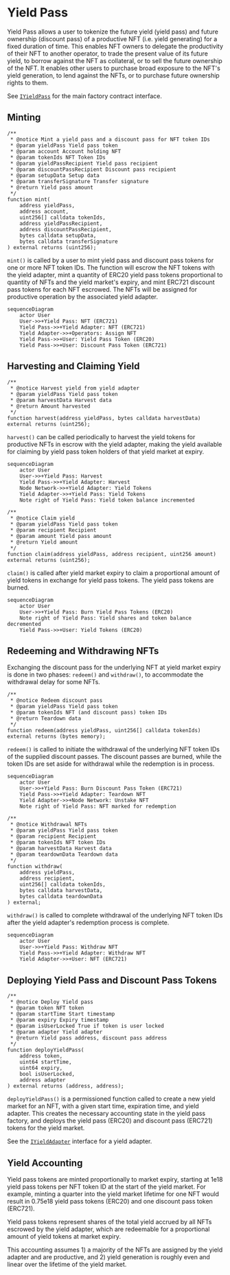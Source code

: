 # Yield Pass

Yield Pass allows a user to tokenize the future yield (yield pass) and future
ownership (discount pass) of a productive NFT (i.e. yield generating) for a
fixed duration of time. This enables NFT owners to delegate the productivity of
their NFT to another operator, to trade the present value of its future yield,
to borrow against the NFT as collateral, or to sell the future ownership of the
NFT. It enables other users to purchase broad exposure to the NFT's yield
generation, to lend against the NFTs, or to purchase future ownership rights to
them.

See [`IYieldPass`](../src/interfaces/IYieldPass.sol) for the main factory contract interface.

## Minting

```solidity
/**
 * @notice Mint a yield pass and a discount pass for NFT token IDs
 * @param yieldPass Yield pass token
 * @param account Account holding NFT
 * @param tokenIds NFT Token IDs
 * @param yieldPassRecipient Yield pass recipient
 * @param discountPassRecipient Discount pass recipient
 * @param setupData Setup data
 * @param transferSignature Transfer signature
 * @return Yield pass amount
 */
function mint(
    address yieldPass,
    address account,
    uint256[] calldata tokenIds,
    address yieldPassRecipient,
    address discountPassRecipient,
    bytes calldata setupData,
    bytes calldata transferSignature
) external returns (uint256);
```

`mint()` is called by a user to mint yield pass and discount pass tokens for
one or more NFT token IDs. The function will escrow the NFT tokens with the
yield adapter, mint a quantity of ERC20 yield pass tokens proportional to
quantity of NFTs and the yield market's expiry, and mint ERC721 discount pass
tokens for each NFT escrowed. The NFTs will be assigned for productive
operation by the associated yield adapter.

```mermaid
sequenceDiagram
    actor User
    User->>+Yield Pass: NFT (ERC721)
    Yield Pass->>+Yield Adapter: NFT (ERC721)
    Yield Adapter->>+Operators: Assign NFT
    Yield Pass->>+User: Yield Pass Token (ERC20)
    Yield Pass->>+User: Discount Pass Token (ERC721)
```

## Harvesting and Claiming Yield

```solidity
/**
 * @notice Harvest yield from yield adapter
 * @param yieldPass Yield pass token
 * @param harvestData Harvest data
 * @return Amount harvested
 */
function harvest(address yieldPass, bytes calldata harvestData) external returns (uint256);
```

`harvest()` can be called periodically to harvest the yield tokens for
productive NFTs in escrow with the yield adapter, making the yield available
for claiming by yield pass token holders of that yield market at expiry.

```mermaid
sequenceDiagram
    actor User
    User->>+Yield Pass: Harvest
    Yield Pass->>+Yield Adapter: Harvest
    Node Network->>+Yield Adapter: Yield Tokens
    Yield Adapter->>+Yield Pass: Yield Tokens
    Note right of Yield Pass: Yield token balance incremented
```

```solidity
/**
 * @notice Claim yield
 * @param yieldPass Yield pass token
 * @param recipient Recipient
 * @param amount Yield pass amount
 * @return Yield amount
 */
function claim(address yieldPass, address recipient, uint256 amount) external returns (uint256);
```

`claim()` is called after yield market expiry to claim a proportional amount of
yield tokens in exchange for yield pass tokens. The yield pass tokens are
burned.

```mermaid
sequenceDiagram
    actor User
    User->>+Yield Pass: Burn Yield Pass Tokens (ERC20)
    Note right of Yield Pass: Yield shares and token balance decremented
    Yield Pass->>+User: Yield Tokens (ERC20)
```

## Redeeming and Withdrawing NFTs

Exchanging the discount pass for the underlying NFT at yield market expiry is
done in two phases: `redeem()` and `withdraw()`, to accommodate the withdrawal
delay for some NFTs.

```solidity
/**
 * @notice Redeem discount pass
 * @param yieldPass Yield pass token
 * @param tokenIds NFT (and discount pass) token IDs
 * @return Teardown data
 */
function redeem(address yieldPass, uint256[] calldata tokenIds) external returns (bytes memory);
```

`redeem()` is called to initiate the withdrawal of the underlying NFT token IDs
of the supplied discount passes. The discount passes are burned, while the
token IDs are set aside for withdrawal while the redemption is in process.

```mermaid
sequenceDiagram
    actor User
    User->>+Yield Pass: Burn Discount Pass Token (ERC721)
    Yield Pass->>+Yield Adapter: Teardown NFT
    Yield Adapter->>+Node Network: Unstake NFT
    Note right of Yield Pass: NFT marked for redemption
```

``` solidity
/**
 * @notice Withdrawal NFTs
 * @param yieldPass Yield pass token
 * @param recipient Recipient
 * @param tokenIds NFT token IDs
 * @param harvestData Harvest data
 * @param teardownData Teardown data
 */
function withdraw(
    address yieldPass,
    address recipient,
    uint256[] calldata tokenIds,
    bytes calldata harvestData,
    bytes calldata teardownData
) external;
```

`withdraw()` is called to complete withdrawal of the underlying NFT token IDs
after the yield adapter's redemption process is complete.

```mermaid
sequenceDiagram
    actor User
    User->>+Yield Pass: Withdraw NFT
    Yield Pass->>+Yield Adapter: Withdraw NFT
    Yield Adapter->>+User: NFT (ERC721)
```

## Deploying Yield Pass and Discount Pass Tokens

```solidity
/**
 * @notice Deploy Yield pass
 * @param token NFT token
 * @param startTime Start timestamp
 * @param expiry Expiry timestamp
 * @param isUserLocked True if token is user locked
 * @param adapter Yield adapter
 * @return Yield pass address, discount pass address
 */
function deployYieldPass(
    address token,
    uint64 startTime,
    uint64 expiry,
    bool isUserLocked,
    address adapter
) external returns (address, address);
```

`deployYieldPass()` is a permissioned function called to create a new yield
market for an NFT, with a given start time, expiration time, and yield adapter.
This creates the necessary accounting state in the yield pass factory, and
deploys the yield pass (ERC20) and discount pass (ERC721) tokens for the yield
market.

See the [`IYieldAdapter`](../src/interfaces/IYieldAdapter.sol) interface for a yield adapter.

## Yield Accounting

Yield pass tokens are minted proportionally to market expiry, starting at 1e18
yield pass tokens per NFT token ID at the start of the yield market. For
example, minting a quarter into the yield market lifetime for one NFT would
result in 0.75e18 yield pass tokens (ERC20) and one discount pass token
(ERC721).

Yield pass tokens represent shares of the total yield accrued by all NFTs
escrowed by the yield adapter, which are redeemable for a proportional amount
of yield tokens at market expiry.

This accounting assumes 1) a majority of the NFTs are assigned by the yield
adapter and are productive, and 2) yield generation is roughly even and linear
over the lifetime of the yield market.
